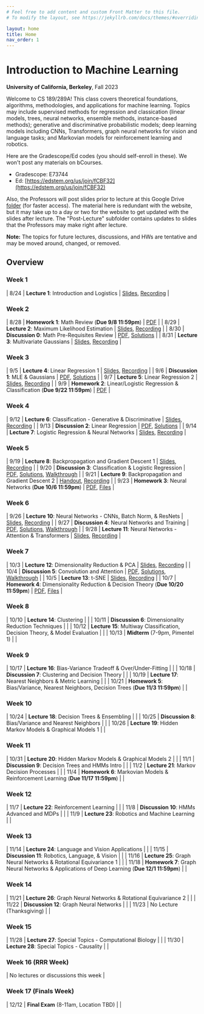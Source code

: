 ```yaml
---
# Feel free to add content and custom Front Matter to this file.
# To modify the layout, see https://jekyllrb.com/docs/themes/#overriding-theme-defaults

layout: home
title: Home
nav_order: 1
---
```

# Introduction to Machine Learning

**University of California, Berkeley**, Fall 2023

Welcome to CS 189/289A! This class covers theoretical foundations, algorithms, methodologies, and applications for machine learning. Topics may include supervised methods for regression and classication (linear models, trees, neural networks, ensemble methods, instance-based methods); generative and discriminative probabilistic models; deep learning models including CNNs, Transformers, graph neural networks for vision and language tasks; and Markovian models for reinforcement learning and robotics.

Here are the Gradescope/Ed codes (you should self-enroll in these). We won't post any materials on bCourses.
- Gradescope: E73744
- Ed: [https://edstem.org/us/join/fCBF32](https://edstem.org/us/join/fCBF32)

Also, the Professors will post slides prior to lecture at this Google Drive [folder](https://drive.google.com/drive/u/0/folders/1eZplfXbQytcvNTK2ssLYinYSF4rJ1eWI) (for faster access). The material here is redundant with the website, but it may take up to a day or two for the website to get updated with the slides after lecture. The "Post-Lecture" subfolder contains updates to slides that the Professors may make right after lecture.

**Note:** The topics for future lectures, discussions, and HWs are tentative and may be moved around, changed, or removed.

## Overview

### Week 1

|  8/24 | **Lecture 1**: Introduction and Logistics  | [Slides](docs/lec1.pdf), [Recording](https://drive.google.com/file/d/17vOI3LiRlutst2MDqfVh_FArlM19yoaM/view?usp=drive_link) |

### Week 2

|  8/28 | **Homework 1**: Math Review (**Due 9/8 11:59pm**)  | [PDF](docs/hw1.pdf)  |
|  8/29 | **Lecture 2**: Maximum Likelihood Estimation  | [Slides](docs/lec2.pdf), [Recording](https://drive.google.com/file/d/1GYlD4z8uGlLyyMUn2H093K6PQXDDLoOE/view?usp=drive_link) |
|  8/30 | **Discussion 0**: Math Pre-Requisites Review  | [PDF](docs/dis0.pdf), [Solutions](docs/dis0_sol.pdf)  |
|  8/31 | **Lecture 3**: Multivariate Gaussians  | [Slides](docs/lec3.pdf), [Recording](https://drive.google.com/file/d/10EbN8y9B6n0tkSMq4dkF1yy_eIA-euvL/view?usp=drive_link) |

### Week 3

|  9/5 | **Lecture 4**: Linear Regression 1  | [Slides](docs/lec4.pdf), [Recording](https://drive.google.com/file/d/1rdCmjMm5Ebctk0wWYAbLpiwGlPmB6Bbo/view?usp=drive_link) |
|  9/6 | **Discussion 1**: MLE & Gaussians  | [PDF](docs/dis1.pdf), [Solutions](docs/dis1_sol.pdf)  |
|  9/7 | **Lecture 5**: Linear Regression 2  | [Slides](docs/lec5.pdf), [Recording](https://drive.google.com/file/d/1NgMaqYB6-UgCXY-hS8eVSyCXFCRBGtMx/view?usp=drive_link) |
|  9/9 | **Homework 2**: Linear/Logistic Regression & Classification (**Due 9/22 11:59pm**)  | [PDF](docs/hw2.pdf) |

### Week 4

|  9/12 | **Lecture 6**: Classification - Generative & Discriminative  | [Slides](docs/lec6.pdf), [Recording](https://drive.google.com/file/d/1gQWIiTXpdy3NnJ7O4QLcHlxxFzU__tEZ/view?usp=drive_link) |
|  9/13 | **Discussion 2**: Linear Regression  | [PDF](docs/dis2.pdf), [Solutions](docs/dis2_sol.pdf) |
|  9/14 | **Lecture 7**: Logistic Regression & Neural Networks  | [Slides](docs/lec7.pdf), [Recording](https://drive.google.com/file/d/1TL2TWg4JQRXhEAaYKwp6PrMF0hIpe3n3/view?usp=drive_link) |

### Week 5

|  9/19 | **Lecture 8**: Backpropagation and Gradient Descent 1  | [Slides](docs/lec8.pdf), [Recording](https://drive.google.com/file/d/1sT6bAbzoQ9srI3vuTSDXczFpsEjfGhf4/view?usp=drive_link) |
|  9/20 | **Discussion 3**: Classification & Logistic Regression  | [PDF](docs/dis3.pdf), [Solutions](docs/dis3_sol.pdf), [Walkthrough](https://drive.google.com/file/d/1HJ5wUWDDbewZFB09vSj3qkY4GmsW8zRO/view?usp=share_link) |
|  9/21 | **Lecture 9**: Backpropagation and Gradient Descent 2  | [Handout](docs/lec9.pdf), [Recording](https://drive.google.com/file/d/1omrhDd-wi2cYAvImr7lYJG0AOB9MGqTS/view?usp=drive_link) |
|  9/23 | **Homework 3**: Neural Networks (**Due 10/6 11:59pm**)  | [PDF](docs/hw3.pdf), [Files](https://drive.google.com/file/d/1GWEzMWkNszGOG1oKJOVgWI87hMeNQCHY/view?usp=sharing) |

### Week 6

|  9/26 | **Lecture 10**: Neural Networks - CNNs, Batch Norm, & ResNets  | [Slides](docs/lec10.pdf), [Recording](https://drive.google.com/file/d/1FORFqiwPvRe6gfbk2WQzCLMVBsGnUZLj/view?usp=drive_link) |
|  9/27 | **Discussion 4**: Neural Networks and Training  | [PDF](docs/dis4.pdf), [Solutions](docs/dis4_sol.pdf), [Walkthrough](https://drive.google.com/file/d/16yz9ACJT4p373jNBOjGjvzT5fISARvij/view) |
|  9/28 | **Lecture 11**: Neural Networks - Attention & Transformers  | [Slides](docs/lec11.pdf), [Recording](https://drive.google.com/file/d/1jhCDH6i9Ve-XSQNiF5vFpnlow0ieeB4V/view?usp=drive_link) |

### Week 7

|  10/3 | **Lecture 12**: Dimensionality Reduction & PCA  | [Slides](docs/lec12.pdf), [Recording](https://drive.google.com/file/d/1p4-pCnWqqxabEEN_ViOwx5jpyiu1F26D/view?usp=drive_link) |
|  10/4 | **Discussion 5**: Convolution and Attention  | [PDF](docs/dis5.pdf), [Solutions](docs/dis5_sol.pdf), [Walkthrough](https://drive.google.com/file/d/1xoZjEZRNOQp_R5Yf6Dg2VJhf_RPCIWkR/view) |
|  10/5 | **Lecture 13**: t-SNE  | [Slides](docs/lec13.pdf), [Recording](https://drive.google.com/file/d/135K6w4zY8mNRLNN70xFr2IeYmhtPneqp/view?usp=drive_link) |
|  10/7 | **Homework 4**: Dimensionality Reduction & Decision Theory (**Due 10/20 11:59pm**)  | [PDF](docs/hw4.pdf), [Files](https://drive.google.com/file/d/1fuGXhyK8s3ewtdL-cvohxiliPDEVNbbk/view) |

### Week 8

|  10/10 | **Lecture 14**: Clustering  |  |
|  10/11 | **Discussion 6**: Dimensionality Reduction Techniques  |  |
|  10/12 | **Lecture 15**: Multiway Classification, Decision Theory, & Model Evaluation  |  |
|  10/13 | **Midterm** (7-9pm, Pimentel 1)  |  |

### Week 9

|  10/17 | **Lecture 16**: Bias-Variance Tradeoff & Over/Under-Fitting  |  |
|  10/18 | **Discussion 7**: Clustering and Decision Theory  |  |
|  10/19 | **Lecture 17**: Nearest Neighbors & Metric Learning  |  |
|  10/21 | **Homework 5**: Bias/Variance, Nearest Neighbors, Decision Trees (**Due 11/3 11:59pm**)  |  |

### Week 10

|  10/24 | **Lecture 18**: Decision Trees & Ensembling  |  |
|  10/25 | **Discussion 8**: Bias/Variance and Nearest Neighbors  |  |
|  10/26 | **Lecture 19**: Hidden Markov Models & Graphical Models 1  |  |

### Week 11

|  10/31 | **Lecture 20**: Hidden Markov Models & Graphical Models 2  |  |
|  11/1 | **Discussion 9**: Decision Trees and HMMs Intro  |  |
|  11/2 | **Lecture 21**: Markov Decision Processes  |  |
|  11/4 | **Homework 6**: Markovian Models & Reinforcement Learning (**Due 11/17 11:59pm**)  |  |

### Week 12

|  11/7 | **Lecture 22**: Reinforcement Learning  |  |
|  11/8 | **Discussion 10**: HMMs Advanced and MDPs  |  |
|  11/9 | **Lecture 23**: Robotics and Machine Learning  |  |

### Week 13

|  11/14 | **Lecture 24**: Language and Vision Applications  |  |
|  11/15 | **Discussion 11**: Robotics, Language, & Vision  |  |
|  11/16 | **Lecture 25**: Graph Neural Networks & Rotational Equivariance 1  |  |
|  11/18 | **Homework 7**: Graph Neural Networks & Applications of Deep Learning (**Due 12/1 11:59pm**)  |  |

### Week 14

|  11/21 | **Lecture 26**: Graph Neural Networks & Rotational Equivariance 2   |  |
|  11/22 | **Discussion 12**: Graph Neural Networks  |  |
|  11/23 | No Lecture (Thanksgiving)  |  |

### Week 15

|  11/28 | **Lecture 27**: Special Topics - Computational Biology  |  |
|  11/30 | **Lecture 28**: Special Topics - Causality  |  |

### Week 16 (RRR Week)

|  No lectures or discussions this week  |

### Week 17 (Finals Week)

|  12/12 | **Final Exam** (8-11am, Location TBD) |  |
